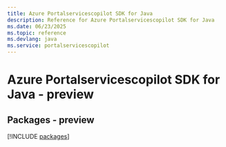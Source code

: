 ```yaml
---
title: Azure Portalservicescopilot SDK for Java
description: Reference for Azure Portalservicescopilot SDK for Java
ms.date: 06/23/2025
ms.topic: reference
ms.devlang: java
ms.service: portalservicescopilot
---
```

# Azure Portalservicescopilot SDK for Java - preview
## Packages - preview
[!INCLUDE [packages](portalservicescopilot-index.md)]